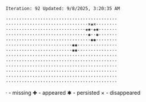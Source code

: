 `Iteration: 92 Updated: 9/8/2025, 3:20:35 AM`
<!-- GOL_START -->
`··········································`</br>
`·······························×✚×········`</br>
`······························✚✱·✚✱·······`</br>
`·······························✱··✱·······`</br>
`································✱✱········`</br>
`·························✱✱···············`</br>
`·························✱✱···············`</br>
`··········································`</br>
`··········································`</br>
`··········································`</br>
`··········································`</br>
`··········································`</br>
`··········································`</br>
<!-- GOL_END -->
· - missing
✚ - appeared
✱ - persisted
× - disappeared